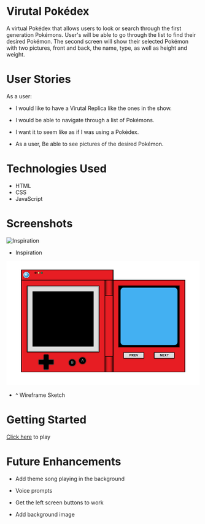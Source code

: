 # Virutal Pokédex

A virtual Pokédex that allows users to look or search through the first generation Pokémons. User's will be able to go through the list to find their desired Pokémon. The second screen will show their selected Pokémon with two pictures, front and back, the name, type, as well as height and weight.

# User Stories

As a user:

- I would like to have a Virutal Replica like the ones in the show.

- I would be able to navigate through a list of Pokémons.

- I want it to seem like as if I was using a Pokédex.

- As a user, Be able to see pictures of the desired Pokémon.

# Technologies Used

- HTML
- CSS
- JavaScript

# Screenshots

![Inspiration](http://static.marriedgames.com.br/66a6a4d3-pokedex_kanto.png)

- Inspiration

![Sketch](./assets/sketch.png)

- ^ Wireframe Sketch

# Getting Started

[Click here](URL) to play

# Future Enhancements

- Add theme song playing in the background

- Voice prompts

- Get the left screen buttons to work

- Add background image